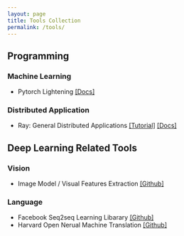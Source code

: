 ```yaml
---
layout: page
title: Tools Collection
permalink: /tools/
---
```



## Programming

### Machine Learning

- Pytorch Lightening [[Docs]](https://pytorch-lightning.readthedocs.io/en/stable/)

### Distributed Application

- Ray: General Distributed Applications [[Tutorial]](https://www.anyscale.com/academy) [[Docs]](https://docs.ray.io/en/latest/)


## Deep Learning Related Tools

### Vision

- Image Model / Visual Features Extraction [[Github]](https://github.com/rwightman/pytorch-image-models/)

### Language

- Facebook Seq2seq Learning Libarary [[Github]](https://github.com/pytorch/fairseq)
- Harvard Open Nerual Machine Translation [[Github]](https://github.com/OpenNMT/OpenNMT-py)
